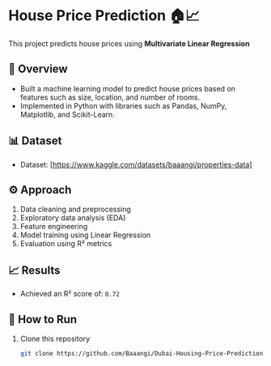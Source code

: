 # House Price Prediction 🏠📈

This project predicts house prices using **Multivariate Linear Regression**

## 📌 Overview
- Built a machine learning model to predict house prices based on features such as size, location, and number of rooms.
- Implemented in Python with libraries such as Pandas, NumPy, Matplotlib, and Scikit-Learn.

## 📊 Dataset
- Dataset: [https://www.kaggle.com/datasets/baaangi/properties-data] 


## ⚙️ Approach
1. Data cleaning and preprocessing
2. Exploratory data analysis (EDA)
3. Feature engineering
4. Model training using Linear Regression
5. Evaluation using R² metrics  

## 📈 Results
- Achieved an R² score of: `0.72`


## 🚀 How to Run
1. Clone this repository
   ```bash
   git clone https://github.com/Baaangi/Dubai-Housing-Price-Prediction.git

